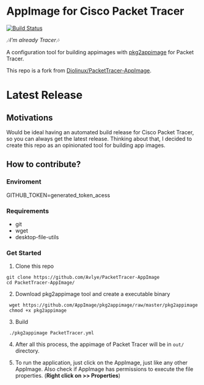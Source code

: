 # AppImage for Cisco Packet Tracer

[![Build Status](https://travis-ci.org/Avlye/PacketTracer-AppImage.svg?branch=master)](https://travis-ci.org/Avlye/PacketTracer-AppImage)

*🎶I'm already Tracer🎶*

A configuration tool for building appimages with [pkg2appimage](https://github.com/AppImage/pkg2appimage) for Packet Tracer.

This repo is a fork from [Diolinux/PacketTracer-AppImage](https://github.com/Diolinux/PacketTracer-AppImage).

# Latest Release

## Motivations

Would be ideal having an automated build release for Cisco Packet Tracer, so you can always get the latest release.
Thinking about that, I decided to create this repo as an opinionated tool for building app images.

## How to contribute?
### Enviroment
GITHUB_TOKEN=generated_token_acess

### Requirements
- git
- wget
- desktop-file-utils

### Get Started

1. Clone this repo
  ```shell
  git clone https://github.com/Avlye/PacketTracer-AppImage
  cd PacketTracer-AppImage/
  ```

2. Download pkg2appimage tool and create a executable binary
  ```shell
   wget https://github.com/AppImage/pkg2appimage/raw/master/pkg2appimage
   chmod +x pkg2appimage
   ```
3. Build
  ```shell
   ./pkg2appimage PacketTracer.yml
   ```

4. After all this process, the appimage of Packet Tracer will be in `out/` directory.

5. To run the application, just click on the AppImage, just like any other AppImage.
  Also check if AppImage has permissions to execute the file properties. (**Right click on >> Properties**)
